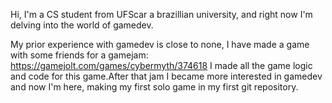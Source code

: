 Hi, I'm a CS student from UFScar a brazillian university, and right now I'm delving into the world of gamedev.

My prior experience with gamedev is close to none, I have made a game with some friends for a gamejam:
https://gamejolt.com/games/cybermyth/374618
I made all the game logic and code for this game.After that jam I became more interested in gamedev and now I'm here, making my first solo game in my first git repository.